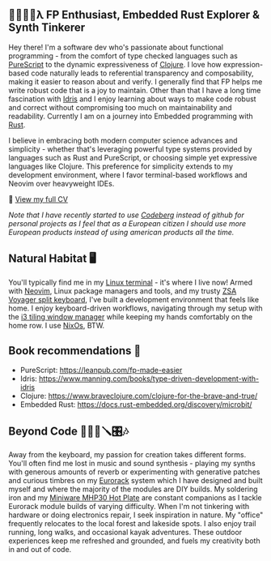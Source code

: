 ## 👨‍💻🎹🌲λ FP Enthusiast, Embedded Rust Explorer & Synth Tinkerer
Hey there! I'm a software dev who's passionate about functional programming - from the comfort of type checked languages such as [PureScript](https://github.com/purescript/purescript) to the dynamic expressiveness of [Clojure](https://github.com/clojure/clojure). I love how expression-based code naturally leads to referential transparency and composability, making it easier to reason about and verify. I generally find that FP helps me write robust code that is a joy to maintain. Other than that I have a long time fascination with [Idris](https://www.idris-lang.org/) and I enjoy learning about ways to make code robust and correct without compromising too much on maintainability and readability. Currently I am on a journey into Embedded programming with [Rust](https://github.com/rust-lang/rust).

I believe in embracing both modern computer science advances and simplicity - whether that's leveraging powerful type systems provided by languages such as Rust and PureScript, or choosing simple yet expressive languages like Clojure. This preference for simplicity extends to my development environment, where I favor terminal-based workflows and Neovim over heavyweight IDEs.

📄 [View my full CV](https://michelrandahl.github.io/cv/)

_Note that I have recently started to use [Codeberg](https://codeberg.org/michelrandahl) instead of github for personal projects as I feel that as a European citizen I should use more European products instead of using american products all the time._

## Natural Habitat 🖥️
You'll typically find me in my [Linux terminal](https://github.com/alacritty/alacritty) - it's where I live now! Armed with [Neovim](https://github.com/neovim/neovim), Linux package managers and tools, and my trusty [ZSA Voyager split keyboard](https://www.zsa.io/voyager), I've built a development environment that feels like home. I enjoy keyboard-driven workflows, navigating through my setup with the [i3 tiling window manager](https://i3wm.org/) while keeping my hands comfortably on the home row. I use [NixOs](https://nixos.org/), BTW.

## Book recommendations 📖
- PureScript: https://leanpub.com/fp-made-easier
- Idris: https://www.manning.com/books/type-driven-development-with-idris
- Clojure: https://www.braveclojure.com/clojure-for-the-brave-and-true/
- Embedded Rust: https://docs.rust-embedded.org/discovery/microbit/

## Beyond Code 🌊🏃🌳🪛🎛️🎶
Away from the keyboard, my passion for creation takes different forms. You'll often find me lost in music and sound synthesis - playing my synths with generous amounts of reverb or experimenting with generative patches and curious timbres on my [Eurorack](https://en.wikipedia.org/wiki/Eurorack) system which I have designed and built myself and where the majority of the modules are DIY builds. My soldering iron and my [Miniware MHP30 Hot Plate](https://www.youtube.com/watch?v=jTQjTvJe_UE) are constant companions as I tackle Eurorack module builds of varying difficulty. When I'm not tinkering with hardware or doing electronics repair, I seek inspiration in nature. My "office" frequently relocates to the local forest and lakeside spots. I also enjoy trail running, long walks, and occasional kayak adventures. These outdoor experiences keep me refreshed and grounded, and fuels my creativity both in and out of code.
